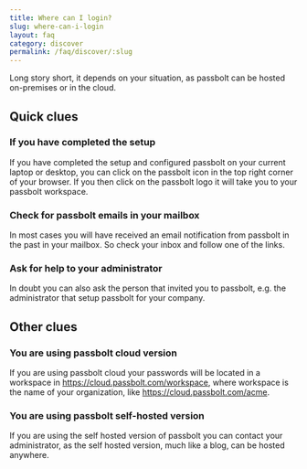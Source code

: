 ```yaml
---
title: Where can I login?
slug: where-can-i-login
layout: faq
category: discover
permalink: /faq/discover/:slug
---
```

Long story short, it depends on your situation, as passbolt can be hosted
on-premises or in the cloud.

## Quick clues
### If you have completed the setup
If you have completed the setup and configured passbolt on your current laptop or desktop,
you can click on the passbolt icon in the top right corner of your browser. If you
then click on the passbolt logo it will take you to your passbolt workspace.

### Check for passbolt emails in your mailbox
In most cases you will have received an email notification from passbolt in the past
in your mailbox. So check your inbox and follow one of the links.

### Ask for help to your administrator
In doubt you can also ask the person that invited you to passbolt, e.g. the administrator
that setup passbolt for your company.

## Other clues
### You are using passbolt cloud version
If you are using passbolt cloud your passwords will be located
in a workspace in https://cloud.passbolt.com/workspace, where
workspace is the name of your organization, like https://cloud.passbolt.com/acme.

### You are using passbolt self-hosted version
If you are using the self hosted version of passbolt you can contact your administrator,
as the self hosted version, much like a blog, can be hosted anywhere.

